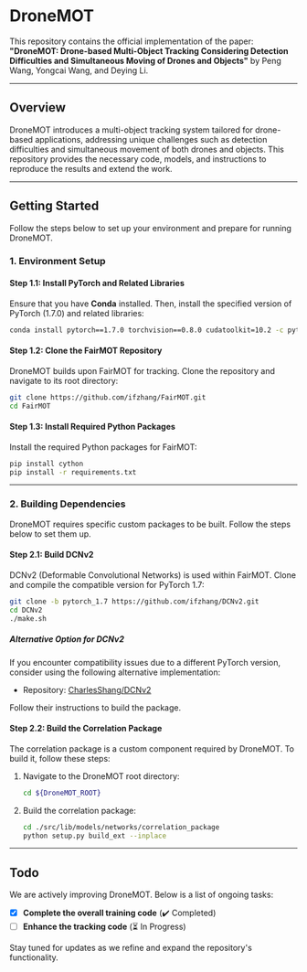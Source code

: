 <!--
 * @Author: PenK1nG 578068089@qq.com
 * @Date: 2024-12-12 14:33:13
 * @LastEditors: PenK1nG 578068089@qq.com
 * @LastEditTime: 2024-12-14 17:28:49
 * @FilePath: /DroneMOT/README.md
 * @Description: 这是默认设置,请设置`customMade`, 打开koroFileHeader查看配置 进行设置: https://github.com/OBKoro1/koro1FileHeader/wiki/%E9%85%8D%E7%BD%AE
-->
# DroneMOT

This repository contains the official implementation of the paper:
**"DroneMOT: Drone-based Multi-Object Tracking Considering Detection Difficulties and Simultaneous Moving of Drones and Objects"** by Peng Wang, Yongcai Wang, and Deying Li.

---

## Overview
DroneMOT introduces a multi-object tracking system tailored for drone-based applications, addressing unique challenges such as detection difficulties and simultaneous movement of both drones and objects. This repository provides the necessary code, models, and instructions to reproduce the results and extend the work.

---

## Getting Started
Follow the steps below to set up your environment and prepare for running DroneMOT.

### 1. Environment Setup

#### Step 1.1: Install PyTorch and Related Libraries
Ensure that you have **Conda** installed. Then, install the specified version of PyTorch (1.7.0) and related libraries:

```bash
conda install pytorch==1.7.0 torchvision==0.8.0 cudatoolkit=10.2 -c pytorch
```

#### Step 1.2: Clone the FairMOT Repository
DroneMOT builds upon FairMOT for tracking. Clone the repository and navigate to its root directory:

```bash
git clone https://github.com/ifzhang/FairMOT.git
cd FairMOT
```

#### Step 1.3: Install Required Python Packages
Install the required Python packages for FairMOT:

```bash
pip install cython
pip install -r requirements.txt
```

---

### 2. Building Dependencies
DroneMOT requires specific custom packages to be built. Follow the steps below to set them up.

#### Step 2.1: Build DCNv2

DCNv2 (Deformable Convolutional Networks) is used within FairMOT. Clone and compile the compatible version for PyTorch 1.7:

```bash
git clone -b pytorch_1.7 https://github.com/ifzhang/DCNv2.git
cd DCNv2
./make.sh
```

##### Alternative Option for DCNv2
If you encounter compatibility issues due to a different PyTorch version, consider using the following alternative implementation:

- Repository: [CharlesShang/DCNv2](https://github.com/CharlesShang/DCNv2)

Follow their instructions to build the package.

#### Step 2.2: Build the Correlation Package

The correlation package is a custom component required by DroneMOT. To build it, follow these steps:

1. Navigate to the DroneMOT root directory:

   ```bash
   cd ${DroneMOT_ROOT}
   ```

2. Build the correlation package:

   ```bash
   cd ./src/lib/models/networks/correlation_package
   python setup.py build_ext --inplace
   ```

---

## Todo
We are actively improving DroneMOT. Below is a list of ongoing tasks:


- [x] **Complete the overall training code** (✔️ Completed)
- [ ] **Enhance the tracking code** (⏳ In Progress)

Stay tuned for updates as we refine and expand the repository's functionality.
